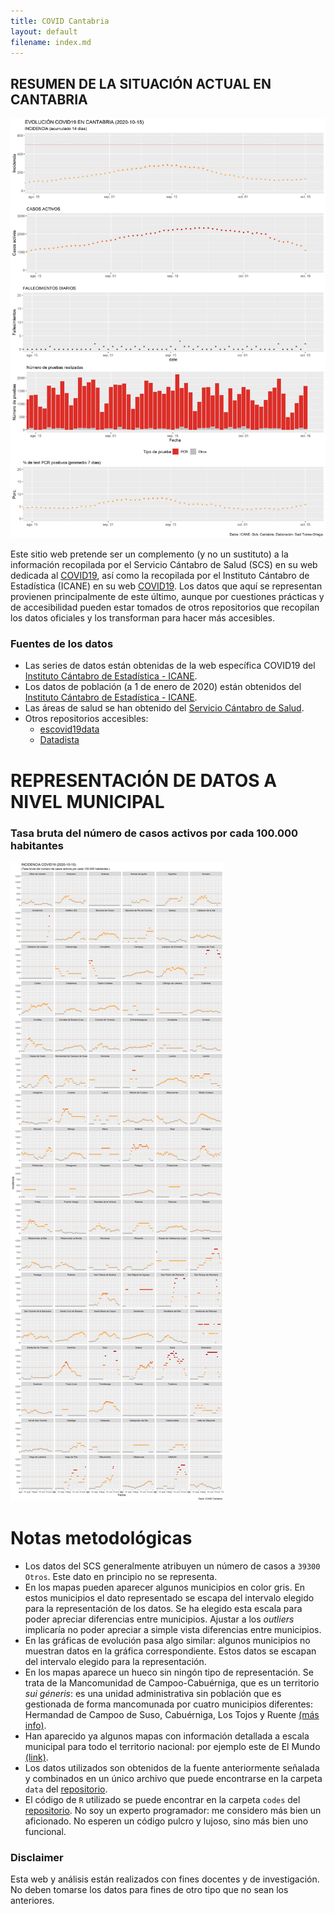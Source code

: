 ```yaml
---
title: COVID Cantabria
layout: default
filename: index.md
--- 
```

## RESUMEN DE LA SITUACIÓN ACTUAL EN CANTABRIA
![Resumen](https://raw.githubusercontent.com/saul-torres/covid_cantabria/master/images/regional_evolucion.jpg)

Este sitio web pretende ser un complemento (y no un sustituto) a la información recopilada por el Servicio Cántabro de Salud (SCS) en su web dedicada al [COVID19](https://www.scsalud.es/web/scs/coronavirus), así como la recopilada por el Instituto Cántabro de Estadística (ICANE) en su web [COVID19](https://www.icane.es/covid19/dashboard/home/home). Los datos que aquí se representan provienen principalmente de este último, aunque por cuestiones prácticas y de accesibilidad pueden estar tomados de otros repositorios que recopilan los datos oficiales y los transforman para hacer más accesibles.
### Fuentes de los datos
* Las series de datos están obtenidas de la web específica COVID19 del [Instituto Cántabro de Estadística  - ICANE](https://www.icane.es/covid19/dashboard/home/home).
* Los datos de población (a 1 de enero de 2020) están obtenidos del [Instituto Cántabro de Estadística  - ICANE](https://www.icane.es/data/municipal-register-gender-municipality#timeseries).
* Las áreas de salud se han obtenido del [Servicio Cántabro de Salud](http://saludcantabria.es/index.php/areas-y-zonas-basicas-de-salud).
* Otros repositorios accesibles:
  * [escovid19data](https://github.com/montera34/escovid19data)
  * [Datadista](https://github.com/datadista/datasets/tree/master/COVID%2019)


# REPRESENTACIÓN DE DATOS A NIVEL MUNICIPAL

### Tasa bruta del número de casos activos por cada 100.000 habitantes 

![Evolución de la tasa](https://raw.githubusercontent.com/saul-torres/covid_cantabria/master/images/municip_incidenc_evolut.jpg)


# Notas metodológicas
* Los datos del SCS generalmente atribuyen un número de casos a `39300 Otros`. Este dato en principio no se representa.
* En los mapas pueden aparecer algunos municipios en color gris. En estos municipios el dato representado se escapa del intervalo elegido para la representación de los datos. Se ha elegido esta escala para poder apreciar diferencias entre municipios. Ajustar a los *outliers* implicaría no poder apreciar a simple vista diferencias entre municipios.
* En las gráficas de evolución pasa algo similar: algunos municipios no muestran datos en la gráfica correspondiente. Estos datos se escapan del intervalo elegido para la representación.
* En los mapas aparece un hueco sin ningón tipo de representación. Se trata de la Mancomunidad de Campoo-Cabuérniga, que es un territorio *sui géneris*: es una unidad administrativa sin población que es gestionada de forma mancomunada por cuatro municipios diferentes: Hermandad de Campoo de Suso, Cabuérniga, Los Tojos y Ruente [(más info)](https://es.wikipedia.org/wiki/Mancomunidad_de_Campoo-Cabu%C3%A9rniga).
* Han aparecido ya algunos mapas con información detallada a escala municipal para todo el territorio nacional: por ejemplo este de El Mundo [(link)](https://www.elmundo.es/ciencia-y-salud/salud/2020/05/04/5eafdf41fdddffcc678b45bd.html).
* Los datos utilizados son obtenidos de la fuente anteriormente señalada y combinados en un único archivo que puede encontrarse en la carpeta `data` del [repositorio](https://github.com/saul-torres/covid_cantabria).
* El código de `R` utilizado se puede encontrar en la carpeta `codes` del [repositorio](https://github.com/saul-torres/covid_cantabria). No soy un experto programador: me considero más bien un aficionado. No esperen un código pulcro y lujoso, sino más bien uno funcional.

### Disclaimer
Esta web y análisis están realizados con fines docentes y de investigación. No deben tomarse los datos para fines de otro tipo que no sean los anteriores.
